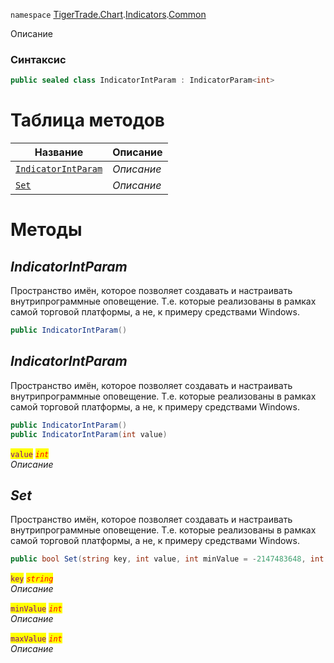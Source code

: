 
`namespace` [TigerTrade.Chart](../../../TigerTrade.Chart.md).[Indicators](../../../TigerTrade.Chart/Indicators.md).[Common](../../../TigerTrade.Chart/Indicators/Common.md)


Описание

### Синтаксис
```csharp
public sealed class IndicatorIntParam : IndicatorParam<int>
```


# Таблица методов
| Название | Описание |
| --- | --- |
| [`IndicatorIntParam`](./IndicatorIntParam.cs/Методы/IndicatorIntParam.md) | *Описание* |
| [`Set`](./IndicatorIntParam.cs/Методы/Set.md) | *Описание* |





# Методы

## *IndicatorIntParam*
Пространство имён, которое позволяет создавать и настраивать внутрипрограммные оповещение. Т.е. которые реализованы в рамках самой торговой платформы, а не, к примеру средствами Windows.

```csharp
public IndicatorIntParam()
```


## *IndicatorIntParam*
Пространство имён, которое позволяет создавать и настраивать внутрипрограммные оповещение. Т.е. которые реализованы в рамках самой торговой платформы, а не, к примеру средствами Windows.

```csharp
public IndicatorIntParam()
public IndicatorIntParam(int value)
```

<mark style="color:purple;">`value`</mark> <mark style="color:red;">*`int`*</mark>  
 *Описание*  



## *Set*
Пространство имён, которое позволяет создавать и настраивать внутрипрограммные оповещение. Т.е. которые реализованы в рамках самой торговой платформы, а не, к примеру средствами Windows.

```csharp
public bool Set(string key, int value, int minValue = -2147483648, int maxValue = 2147483647)
```
<mark style="color:purple;">`key`</mark> <mark style="color:red;">*`string`*</mark>  
 *Описание*  

<mark style="color:purple;">`minValue`</mark> <mark style="color:red;">*`int`*</mark>  
 *Описание*  

<mark style="color:purple;">`maxValue`</mark> <mark style="color:red;">*`int`*</mark>  
 *Описание*  



